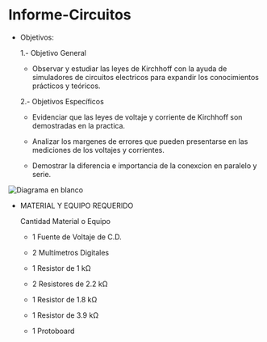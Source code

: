 # Informe-Circuitos
- Objetivos:

  1.- Objetivo General
   
     - Observar y estudiar las leyes de Kirchhoff con la ayuda de simuladores de circuitos electricos para expandir los conocimientos prácticos y teóricos.
     
  2.- Objetivos Específicos
   
     - Evidenciar que las leyes de voltaje y corriente de Kirchhoff son demostradas en la practica.
     
     - Analizar los margenes de errores que pueden presentarse en las mediciones de los voltajes y corrientes.
     
     - Demostrar la diferencia e importancia de la conexcion en paralelo y serie.
     
![Diagrama en blanco](https://user-images.githubusercontent.com/76134214/102702370-ef436680-422f-11eb-9551-46e5a5d370a2.png)
      
- MATERIAL Y EQUIPO REQUERIDO

     Cantidad Material o Equipo
     
     * 1 Fuente de Voltaje de C.D.
     
     * 2 Multímetros Digitales
     
     * 1 Resistor de 1 kΩ
     
     * 2 Resistores de 2.2 kΩ
     
     * 1 Resistor de 1.8 kΩ
     
     * 1 Resistor de 3.9 kΩ
     
     * 1 Protoboard




